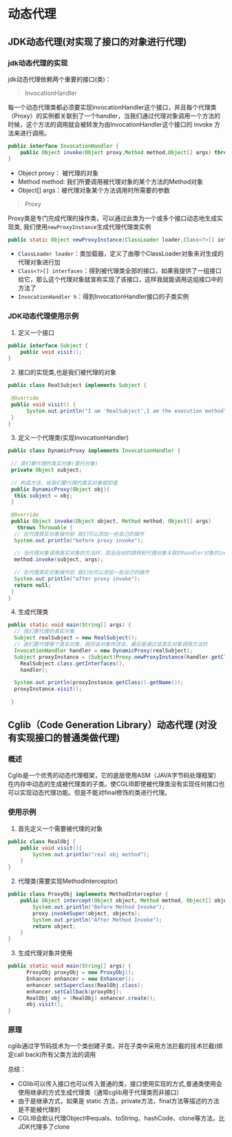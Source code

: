 # 动态代理

## JDK动态代理(对实现了接口的对象进行代理)

### jdk动态代理的实现

jdk动态代理依赖两个重要的接口(类)：

> InvocationHandler

每一个动态代理类都必须要实现InvocationHandler这个接口，并且每个代理类（Proxy）的实例都关联到了一个handler，当我们通过代理对象调用一个方法的时候，这个方法的调用就会被转发为由InvocationHandler这个接口的 invoke 方法来进行调用。

```java
public interface InvocationHandler { 
    public Object invoke(Object proxy,Method method,Object[] args) throws Throwable; 
} 
```

- Object proxy： 被代理的对象
- Method method:  我们所要调用被代理对象的某个方法的Method对象
- Object[] args：被代理对象某个方法调用时所需要的参数

> Proxy

 Proxy类是专门完成代理的操作类，可以通过此类为一个或多个接口动态地生成实现类, 我们使用`newProxyInstance`生成代理代理类实例

 ```java
 public static Object newProxyInstance(ClassLoader loader,Class<?>[] interfaces,InvocationHandler h)
 ```

- `ClassLoader loader`：类加载器，定义了由哪个ClassLoader对象来对生成的代理对象进行加
- `Class<?>[] interfaces`：得到被代理类全部的接口，如果我提供了一组接口给它，那么这个代理对象就宣称实现了该接口，这样我就能调用这组接口中的方法了
- `InvocationHandler h`：得到InvocationHandler接口的子类实例

### JDK动态代理使用示例

1. 定义一个接口

```java
public interface Subject {
    public void visit();
}
 ```

2. 接口的实现类,也是我们被代理的对象

```Java
public class RealSubject implements Subject {
 
 @Override
 public void visit() {
      System.out.println("I am 'RealSubject',I am the execution method");
 }
}
```

3. 定义一个代理类(实现InvocationHandler)

```java
public class DynamicProxy implements InvocationHandler {
 
 // 我们要代理的真实对象(委托对象)
 private Object subject;
 
 // 构造方法，给我们要代理的真实对象赋初值
 public DynamicProxy(Object obj){
  this.subject = obj;
 }
 
 @Override
 public Object invoke(Object object, Method method, Object[] args)
   throws Throwable {
  // 在代理真实对象操作前 我们可以添加一些自己的操作
  System.out.println("before proxy invoke");
  
  // 当代理对象调用真实对象的方法时，其会自动的跳转到代理对象关联的handler对象的invoke方法来进行调用
  method.invoke(subject, args);
  
  // 在代理真实对象操作后 我们也可以添加一些自己的操作
  System.out.println("after proxy invoke");
  return null;
 }
}
```

4. 生成代理类

```java
public static void main(String[] args) {
  // 我们要代理的真实对象
  Subject realSubject = new RealSubject();
  // 我们要代理哪个真实对象，就将该对象传进去，最后是通过该真实对象调用方法的
  InvocationHandler handler = new DynamicProxy(realSubject);
  Subject proxyInstance = (Subject)Proxy.newProxyInstance(handler.getClass().getClassLoader(), 
    RealSubject.class.getInterfaces(), 
    handler);
  
  System.out.println(proxyInstance.getClass().getName());
  proxyInstance.visit();
 
 }
```

## Cglib（Code Generation Library）动态代理 (对没有实现接口的普通类做代理)

### 概述

 Cglib是一个优秀的动态代理框架，它的底层使用ASM（JAVA字节码处理框架）在内存中动态的生成被代理类的子类。使CGLIB即使被代理类没有实现任何接口也可以实现动态代理功能。但是不能对final修饰的类进行代理。

### 使用示例

1. 首先定义一个需要被代理的对象

```java
public class RealObj {
    public void visit(){
        System.out.println("real obj method");
    }
}
```

2. 代理类(需要实现MethodInterceptor)

```java
public class ProxyObj implements MethodInterceptor {
    public Object intercept(Object object, Method method, Object[] objects, MethodProxy proxy) throws Throwable {
        System.out.println("Before Method Invoke");
        proxy.invokeSuper(object, objects);
        System.out.println("After Method Invoke");
        return object;
    }
}
```

3. 生成代理对象并使用

```java
public static void main(String[] args) {
      ProxyObj proxyObj = new ProxyObj();
      Enhancer enhancer = new Enhancer();
      enhancer.setSuperclass(RealObj.class);
      enhancer.setCallback(proxyObj);
      RealObj obj = (RealObj) enhancer.create();
      obj.visit();
}
```

### 原理

cglib通过字节码技术为一个类创建子类，并在子类中采用方法拦截的技术拦截(绑定call back)所有父类方法的调用

总结：

- CGlib可以传入接口也可以传入普通的类，接口使用实现的方式,普通类使用会使用继承的方式生成代理类（通常cglib用于代理类而非接口）
- 由于是继承方式，如果是 static 方法，private方法，final方法等描述的方法是不能被代理的
- CGLIB会默认代理Object中equals、toString、hashCode、clone等方法，比JDK代理多了clone
